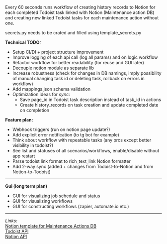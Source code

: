 Every 60 seconds runs workflow of creating history records to Notion for each completed Todoist task linked with Notion (Maintenance action DB) and creating new linked Todoist tasks for each maintenance action without one.</br>

secrets.py needs to be crated and filled using template_secrets.py

**Technical TODO:**
* Setup CI/DI + project structure improvement
* Improve logging of each api call (log all params) and on logic workflow
* Refactor workflow for better readability (for reuse and GUI later)
* Decouple notion module as separate lib
* Increase robustness (check for changes in DB namings, imply possibility of manual changing task id or deleting task,
  rollback on errors in workflow)
* Add mappings.json schema validation 
* Optimization ideas for *sync*:
  * Save page_id in Todoist task description instead of task_id in actions
  * Create history_records on task creation and update completed date on completion

**Feature plan:**</br>
* Webhook triggers (run on notion page update?)
* Add explicit error notification (to tg bot for example)
* Think about workflow with repeatable tasks (any pros except better visibility in todoist?)
* See list and statuses of all scenarios/workflows, enable/disable without app restart
* Parse todoist link format to rich_text_link Notion formatter
* Add 2-way sync (added + changes from Todoist-to-Notion and from Notion-to-Todoist)
---
**Gui (long term plan)**
* GUI for visualizing job schedule and status
* GUI for visualizing workflows
* GUI for constructing workflows (zapier, automate.io etc.)

---
*Links:*</br>
[Notion template for Maintenance Actions DB](https://www.notion.so/Maintenance-Actions-60655507245548fb8393f8a7499c251c) </br>
[Todoist API](https://developer.todoist.com/sync/) </br>
[Notion API](https://developers.notion.com/reference) </br>
